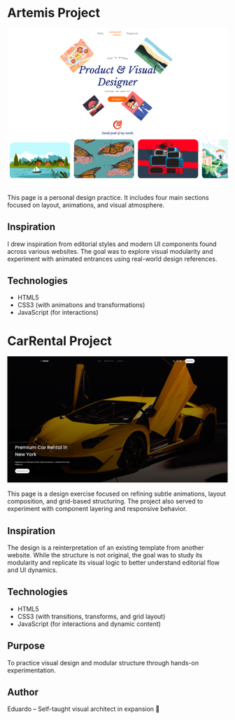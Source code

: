# Artemis Project

![Preview](docs/Artemis/images/Preview.png)

This page is a personal design practice. It includes four main sections focused on layout, animations, and visual atmosphere.

## Inspiration

I drew inspiration from editorial styles and modern UI components found across various websites. The goal was to explore visual modularity and experiment with animated entrances using real-world design references.

## Technologies

- HTML5  
- CSS3 (with animations and transformations)  
- JavaScript (for interactions)

# CarRental Project

![Preview](docs/CarRental/Images/Preview.png)

This page is a design exercise focused on refining subtle animations, layout composition, and grid-based structuring.  The project also served to experiment with component layering and responsive behavior.

## Inspiration

The design is a reinterpretation of an existing template from another website. While the structure is not original, the goal was to study its modularity and replicate its visual logic to better understand editorial flow and UI dynamics.

## Technologies

- HTML5  
- CSS3 (with transitions, transforms, and grid layout)  
- JavaScript (for interactions and dynamic content)

## Purpose

To practice visual design and modular structure through hands-on experimentation.

## Author

Eduardo – Self-taught visual architect in expansion 🚀

